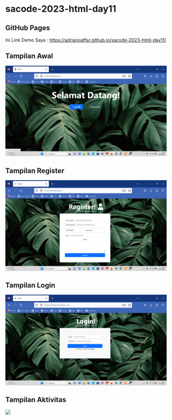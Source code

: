 # sacode-2023-html-day11

## GitHub Pages 
Ini Link Demo Saya : https://adrianoaffar.github.io/sacode-2023-html-day11/

## Tampilan Awal
<img src="Hasil.png" width="800px">

## Tampilan Register
<img src="register.png" width="800px">

## Tampilan Login
<img src="Login.png" width="800px">

## Tampilan Aktivitas
<img src="aktivitas.png" width="800px">